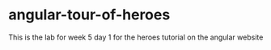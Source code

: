 # angular-tour-of-heroes
This is the lab for week 5 day 1 for the heroes tutorial on the angular website
